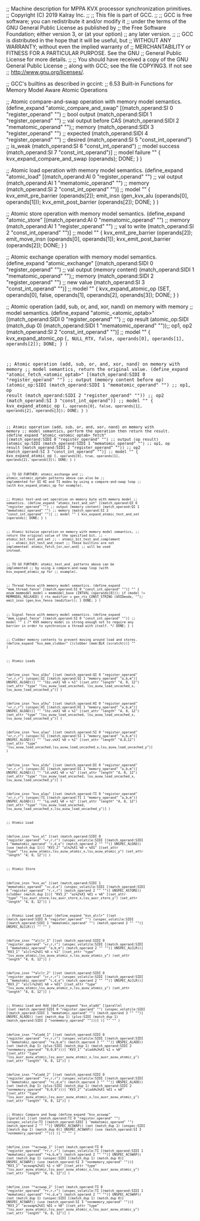 ;; Machine description for MPPA KVX processor synchronization primitives.
;; Copyright (C) 2019 Kalray Inc.
;;
;; This file is part of GCC.
;;
;; GCC is free software; you can redistribute it and/or modify it
;; under the terms of the GNU General Public License as published by
;; the Free Software Foundation; either version 3, or (at your option)
;; any later version.
;;
;; GCC is distributed in the hope that it will be useful, but
;; WITHOUT ANY WARRANTY; without even the implied warranty of
;; MERCHANTABILITY or FITNESS FOR A PARTICULAR PURPOSE.  See the GNU
;; General Public License for more details.
;;
;; You should have received a copy of the GNU General Public License
;; along with GCC; see the file COPYING3.  If not see
;; <http://www.gnu.org/licenses/>.


;; GCC's builtins as described in gccint:
;;   6.53 Built-in Functions for Memory Model Aware Atomic Operations

;; Atomic compare-and-swap operation with memory model semantics.
(define_expand "atomic_compare_and_swap<mode>"
  [(match_operand:SI 0 "register_operand" "")   ;; bool output
   (match_operand:SIDI 1 "register_operand" "") ;; val output before CAS
   (match_operand:SIDI 2 "mematomic_operand" "");; memory
   (match_operand:SIDI 3 "register_operand" "") ;; expected
   (match_operand:SIDI 4 "register_operand" "") ;; desired
   (match_operand:SI 5 "const_int_operand")     ;; is_weak
   (match_operand:SI 6 "const_int_operand")     ;; model success
   (match_operand:SI 7 "const_int_operand")]    ;; model failure
  ""
  {
    kvx_expand_compare_and_swap (operands);
    DONE;
  }
)

;; Atomic load operation with memory model semantics.
(define_expand "atomic_load<mode>"
  [(match_operand:AI 0 "register_operand" "")   ;; val output
   (match_operand:AI 1 "mematomic_operand" "")  ;; memory
   (match_operand:SI 2 "const_int_operand" "")] ;; model
  ""
  {
    kvx_emit_pre_barrier (operands[2]);
    emit_insn (gen_kvx_al<suffix>u (operands[0], operands[1]));
    kvx_emit_post_barrier (operands[2]);
    DONE;
  }
)

;; Atomic store operation with memory model semantics.
(define_expand "atomic_store<mode>"
  [(match_operand:AI 0 "mematomic_operand" "")  ;; memory
   (match_operand:AI 1 "register_operand" "")   ;; val to write
   (match_operand:SI 2 "const_int_operand" "")] ;; model
  ""
  {
    kvx_emit_pre_barrier (operands[2]);
    emit_move_insn (operands[0], operands[1]);
    kvx_emit_post_barrier (operands[2]);
    DONE;
  }
)

;; Atomic exchange operation with memory model semantics.
(define_expand "atomic_exchange<mode>"
  [(match_operand:SIDI 0 "register_operand" "") ;; val output (memory content)
   (match_operand:SIDI 1 "mematomic_operand" "");; memory
   (match_operand:SIDI 2 "register_operand" "") ;; new value
   (match_operand:SI 3 "const_int_operand" "")] ;; model
  ""
  {
    kvx_expand_atomic_op (SET, operands[0], false, operands[1], operands[2], operands[3]);
    DONE;
  }
)

;; Atomic operation (add, sub, or, and, xor, nand) on memory with memory
;; model semantics.
(define_expand "atomic_<atomic_optab><mode>"
  [(match_operand:SIDI 0 "register_operand" "")    ;; op result
   (atomic_op:SIDI (match_dup 0)
     (match_operand:SIDI 1 "mematomic_operand" ""));; op1, op2
   (match_operand:SI 2 "const_int_operand" "")]    ;; model
  ""
  {
    kvx_expand_atomic_op (<CODE>, NULL_RTX, false, operands[0], operands[1], operands[2]);
    DONE;
  }
)

;; Atomic operation (add, sub, or, and, xor, nand) on memory with memory
;; model semantics, return the original value.
(define_expand "atomic_fetch_<atomic_optab><mode>"
 [(match_operand:SIDI 0 "register_operand" "")    ;; output (memory content before op)
  (atomic_op:SIDI
    (match_operand:SIDI 1 "mematomic_operand" "") ;; op1, op result
    (match_operand:SIDI 2 "register_operand" "")) ;; op2
   (match_operand:SI 3 "const_int_operand")]      ;; model
  ""
  {
    kvx_expand_atomic_op (<CODE>, operands[0], false, operands[1], operands[2], operands[3]);
    DONE;
  }
)

;; Atomic operation (add, sub, or, and, xor, nand) on memory with memory
;; model semantics, perform the operation then return the result.
(define_expand "atomic_<atomic_optab>_fetch<mode>"
 [(match_operand:SIDI 0 "register_operand" "")    ;; output (op result)
  (atomic_op:SIDI
    (match_operand:SIDI 1 "mematomic_operand" "") ;; op1, op result
    (match_operand:SIDI 2 "register_operand" "")) ;; op2
  (match_operand:SI 3 "const_int_operand" "")]    ;; model
  ""
  {
    kvx_expand_atomic_op (<CODE>, operands[0], true, operands[1], operands[2], operands[3]);
    DONE;
  }
)

;; TO GO FURTHER: atomic_exchange<mode> and
;; atomic_*<atomic_optab>*<mode> patterns above can also be
;; implemented for QI HI and TI modes by using a compare-and-swap loop
;; (with kvx_expand_atomic_op for example).

;; Atomic test-and-set operation on memory byte with memory model
;; semantics.
(define_expand "atomic_test_and_set"
 [(match_operand:QI 0 "register_operand" "")   ;; output (memory content)
  (match_operand:QI 1 "mematomic_operand" "")  ;; memory
  (match_operand:SI 2 "const_int_operand" "")] ;; model
  ""
  {
    kvx_expand_atomic_test_and_set (operands);
    DONE;
  }
)

;; Atomic bitwise operation on memory with memory model semantics,
;; return the original value of the specified bit.
;; - atomic_bit_test_and_set<mode>
;; - atomic_bit_test_and_complement<mode>
;; - atomic_bit_test_and_reset<mode>
;; These builtins are not implemented: atomic_fetch_[or,xor,and]<mode>
;; will be used instead.

;; TO GO FURTHER: atomic_*test_and_* patterns above can be implemented
;; by using a compare-and-swap loop (with kvx_expand_atomic_op for
;; example).

;; Thread fence with memory model semantics.
(define_expand "mem_thread_fence"
  [(match_operand:SI 0 "const_int_operand" "")]
  ""
  {
    enum memmodel model = memmodel_base (INTVAL (operands[0]));
    if (model != MEMMODEL_RELAXED)
      {
        rtx modifier = gen_rtx_CONST_STRING (VOIDmode, "");
        emit_insn (gen_kvx_fence (modifier));
      }
    DONE;
  }
)

;; Signal fence with memory model semantics.
(define_expand "mem_signal_fence"
  [(match_operand:SI 0 "const_int_operand" "")] ;; model
  ""
  {
    /* KVX memory model is strong enough not to require any
       barrier in order to synchronize a thread with itself. */
    DONE;
  }
)

;; Clobber memory contents to prevent moving around load and stores.
(define_expand "kvx_mem_clobber"
  [(clobber (mem:BLK (scratch)))]
  ""
)


;; Atomic Loads

(define_insn "kvx_albu"
   [(set (match_operand:QI 0 "register_operand" "=r,r,r")
         (unspec:QI [(match_operand:QI 1 "memory_operand" "a,b,m")] UNSPEC_ALOAD))]
   ""
   "lbz.u%X1 %0 = %1"
  [(set_attr "length" "4, 8, 12")
   (set_attr "type" "lsu_auxw_load_uncached, lsu_auxw_load_uncached_x, lsu_auxw_load_uncached_y")]
)

(define_insn "kvx_alhu"
   [(set (match_operand:HI 0 "register_operand" "=r,r,r")
         (unspec:HI [(match_operand:HI 1 "memory_operand" "a,b,m")] UNSPEC_ALOAD))]
   ""
   "lhz.u%X1 %0 = %1"
  [(set_attr "length" "4, 8, 12")
   (set_attr "type" "lsu_auxw_load_uncached, lsu_auxw_load_uncached_x, lsu_auxw_load_uncached_y")]
)

(define_insn "kvx_alwu"
   [(set (match_operand:SI 0 "register_operand" "=r,r,r")
         (unspec:SI [(match_operand:SI 1 "memory_operand" "a,b,m")] UNSPEC_ALOAD))]
   ""
   "lwz.u%X1 %0 = %1"
  [(set_attr "length" "4,8,12")
   (set_attr "type" "lsu_auxw_load_uncached,lsu_auxw_load_uncached_x,lsu_auxw_load_uncached_y")]
)

(define_insn "kvx_aldu"
   [(set (match_operand:DI 0 "register_operand" "=r,r,r")
         (unspec:DI [(match_operand:DI 1 "memory_operand" "a,b,m")] UNSPEC_ALOAD))]
   ""
   "ld.u%X1 %0 = %1"
  [(set_attr "length" "4, 8, 12")
   (set_attr "type" "lsu_auxw_load_uncached, lsu_auxw_load_uncached_x, lsu_auxw_load_uncached_y")]
)

(define_insn "kvx_alqu"
   [(set (match_operand:TI 0 "register_operand" "=r,r,r")
         (unspec:TI [(match_operand:TI 1 "memory_operand" "a,b,m")] UNSPEC_ALOAD))]
   ""
   "lq.u%X1 %0 = %1"
  [(set_attr "length" "4, 8, 12")
   (set_attr "type"   "lsu_auxw_load_uncached, lsu_auxw_load_uncached_x,lsu_auxw_load_uncached_y")]
)

;; Atomic Load

(define_insn "kvx_al<lsusize>"
  [(set (match_operand:SIDI 0 "register_operand" "=r,r,r")
     (unspec_volatile:SIDI [(match_operand:SIDI 1 "mematomic_operand" "c,d,e")
                            (match_operand 2 "" "")] UNSPEC_ALOAD))
   (use (match_dup 1))]
  "KV3_2"
  "al<lsusize>%2%X1 %0 = %O1"
  [(set_attr "type" "lsu_auxw_atomic,lsu_auxw_atomic_x,lsu_auxw_atomic_y")
   (set_attr "length"             "4,                8,               12")]
)

;; Atomic Store

(define_insn "kvx_as<lsusize>"
  [(set (match_operand:SIDI 1 "mematomic_operand"  "=c,d,e")
        (unspec_volatile:SIDI [(match_operand:SIDI 0 "register_operand" "r,r,r")
                               (match_operand 2 "" "")] UNSPEC_ASTORE))
   (clobber (match_dup 1))]
  "KV3_2"
  "as<lsusize>%2%X1 %O1 = %0"
  [(set_attr "type" "lsu_auxr_store,lsu_auxr_store_x,lsu_auxr_store_y")
   (set_attr "length"            "4,               8,              12")]
)


;; Atomic Load and Clear
(define_expand "kvx_alclr<lsusize>"
  [(set (match_operand:SIDI 0 "register_operand" "")
        (unspec_volatile:SIDI [(match_operand:SIDI 1 "mematomic_operand" "")
                               (match_operand 2 "" "")] UNSPEC_ALCLR))]
  ""
  ""
)

(define_insn "*alclr<lsusize>_1"
  [(set (match_operand:SIDI 0 "register_operand" "=r,r,r")
         (unspec_volatile:SIDI [(match_operand:SIDI 1 "mematomic_operand" "a,b,m")
                                (match_operand 2 "" "")] UNSPEC_ALCLR))]
  "KV3_1"
  "alclr<lsusize>%2%X1 %0 = %1"
  [(set_attr "type" "lsu_auxw_atomic,lsu_auxw_atomic_x,lsu_auxw_atomic_y")
   (set_attr "length"             "4,                8,               12")]
)

(define_insn "*alclr<lsusize>_2"
  [(set (match_operand:SIDI 0 "register_operand" "=r,r,r")
        (unspec_volatile:SIDI [(match_operand:SIDI 1 "mematomic_operand" "c,d,e")
                               (match_operand 2 "" "")] UNSPEC_ALCLR))]
  "KV3_2"
  "alclr<lsusize>%2%X1 %0 = %O1"
  [(set_attr "type" "lsu_auxw_atomic,lsu_auxw_atomic_x,lsu_auxw_atomic_y")
   (set_attr "length"             "4,                8,               12")]
)

;; Atomic Load and Add
(define_expand "kvx_aladd<lsusize>"
  [(parallel
    [(set (match_operand:SIDI 0 "register_operand" "")
          (unspec_volatile:SIDI [(match_operand:SIDI 1 "mematomic_operand" "")
                                 (match_operand 3 "" "")] UNSPEC_ALADD))
     (set (match_dup 1)
          (plus:SIDI (match_dup 1)
                     (match_operand:SIDI 2 "nonmemory_operand" "")))]
  )]
  ""
  ""
)

(define_insn "*aladd<lsusize>_1"
  [(set (match_operand:SIDI 0 "register_operand" "=r,r,r")
        (unspec_volatile:SIDI [(match_operand:SIDI 1 "mematomic_operand" "+a,b,m")
                               (match_operand 3 "" "")] UNSPEC_ALADD))
   (set (match_dup 1)
        (plus:SIDI (match_dup 1)
                   (match_operand:SIDI 2 "nonmemory_operand" "0,0,0")))]
  "KV3_1"
  "aladd<lsusize>%3%X1 %1 = %0"
  [(set_attr "type" "lsu_auxr_auxw_atomic,lsu_auxr_auxw_atomic_x,lsu_auxr_auxw_atomic_y")
   (set_attr "length"                  "4,                     8,                    12")]
)

(define_insn "*aladd<lsusize>_2"
  [(set (match_operand:SIDI 0 "register_operand" "=r,r,r")
        (unspec_volatile:SIDI [(match_operand:SIDI 1 "mematomic_operand" "+c,d,e")
                               (match_operand 3 "" "")] UNSPEC_ALADD))
   (set (match_dup 1)
        (plus:SIDI (match_dup 1)
                   (match_operand:SIDI 2 "nonmemory_operand" "0,0,0")))]
  "KV3_2"
  "aladd<lsusize>%3%X1 %O1 = %0"
  [(set_attr "type" "lsu_auxr_auxw_atomic,lsu_auxr_auxw_atomic_x,lsu_auxr_auxw_atomic_y")
   (set_attr "length"                  "4,                     8,                    12")]
)

;; Atomic Compare and Swap
(define_expand "kvx_acswap<lsusize>"
  [(parallel
    [(set (match_operand:TI 0 "register_operand" "")
          (unspec_volatile:TI [(match_operand:SIDI 1 "mematomic_operand" "")
                               (match_operand 2 "" "")] UNSPEC_ACSWAP))
     (set (match_dup 1)
          (unspec:SIDI [(match_dup 1) (match_dup 0)] UNSPEC_ACSWAP))
     (use (match_operand:SI 3 "nonmemory_operand" ""))]
  )]
  ""
  ""
)

(define_insn "*acswap<lsusize>_1"
  [(set (match_operand:TI 0 "register_operand" "+r,r,r")
        (unspec_volatile:TI [(match_operand:SIDI 1 "mematomic_operand" "+a,b,m")
                             (match_operand 2 "" "")] UNSPEC_ACSWAP))
   (set (match_dup 1)
        (unspec:SIDI [(match_dup 1) (match_dup 0)] UNSPEC_ACSWAP))
   (use (match_operand:SI 3 "nonmemory_operand" ""))]
  "KV3_1"
  "acswap<lsusize>%2%X1 %1 = %0"
  [(set_attr "type" "lsu_auxr_auxw_atomic,lsu_auxr_auxw_atomic_x,lsu_auxr_auxw_atomic_y")
   (set_attr "length"                  "4,                     8,                    12")]
)

(define_insn "*acswap<lsusize>_2"
  [(set (match_operand:TI 0 "register_operand" "+r,r,r")
        (unspec_volatile:TI [(match_operand:SIDI 1 "mematomic_operand" "+c,d,e")
                             (match_operand 2 "" "")] UNSPEC_ACSWAP))
   (set (match_dup 1)
        (unspec:SIDI [(match_dup 1) (match_dup 0)] UNSPEC_ACSWAP))
   (use (match_operand:SI 3 "nonmemory_operand" ""))]
  "KV3_2"
  "acswap<lsusize>%2%X1 %O1 = %0"
  [(set_attr "type" "lsu_auxr_auxw_atomic,lsu_auxr_auxw_atomic_x,lsu_auxr_auxw_atomic_y")
   (set_attr "length"                  "4,                     8,                    12")]
)

